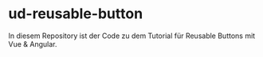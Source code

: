 # ud-reusable-button
In diesem Repository ist der Code zu dem Tutorial für Reusable Buttons mit Vue &amp; Angular.
